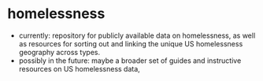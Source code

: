# homelessness

- currently: repository for publicly available data on homelessness, as well as resources for sorting out and linking the unique US homelessness geography across types.
- possibly in the future: maybe a broader set of guides and instructive resources on US homelessness data,
